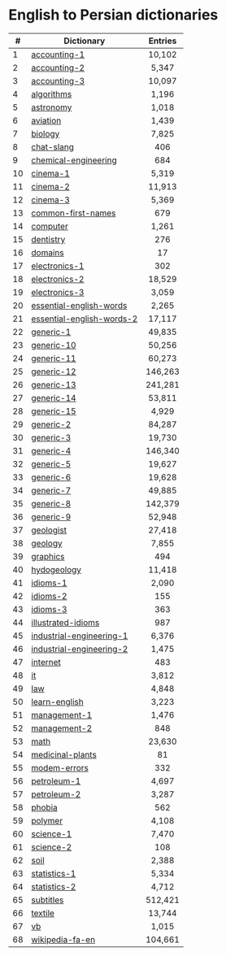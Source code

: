 ﻿English to Persian dictionaries
=============

|#|Dictionary|Entries|
|-----|-----|:------:|
|1|[accounting-1](/Dictionaries/accounting-1)|10,102|
|2|[accounting-2](/Dictionaries/accounting-2)|5,347|
|3|[accounting-3](/Dictionaries/accounting-3)|10,097|
|4|[algorithms](/Dictionaries/algorithms)|1,196|
|5|[astronomy](/Dictionaries/astronomy)|1,018|
|6|[aviation](/Dictionaries/aviation)|1,439|
|7|[biology](/Dictionaries/biology)|7,825|
|8|[chat-slang](/Dictionaries/chat-slang)|406|
|9|[chemical-engineering](/Dictionaries/chemical-engineering)|684|
|10|[cinema-1](/Dictionaries/cinema-1)|5,319|
|11|[cinema-2](/Dictionaries/cinema-2)|11,913|
|12|[cinema-3](/Dictionaries/cinema-3)|5,369|
|13|[common-first-names](/Dictionaries/common-first-names)|679|
|14|[computer](/Dictionaries/computer)|1,261|
|15|[dentistry](/Dictionaries/dentistry)|276|
|16|[domains](/Dictionaries/domains)|17|
|17|[electronics-1](/Dictionaries/electronics-1)|302|
|18|[electronics-2](/Dictionaries/electronics-2)|18,529|
|19|[electronics-3](/Dictionaries/electronics-3)|3,059|
|20|[essential-english-words](/Dictionaries/essential-english-words)|2,265|
|21|[essential-english-words-2](/Dictionaries/essential-english-words-2)|17,117|
|22|[generic-1](/Dictionaries/generic-1)|49,835|
|23|[generic-10](/Dictionaries/generic-10)|50,256|
|24|[generic-11](/Dictionaries/generic-11)|60,273|
|25|[generic-12](/Dictionaries/generic-12)|146,263|
|26|[generic-13](/Dictionaries/generic-13)|241,281|
|27|[generic-14](/Dictionaries/generic-14)|53,811|
|28|[generic-15](/Dictionaries/generic-15)|4,929|
|29|[generic-2](/Dictionaries/generic-2)|84,287|
|30|[generic-3](/Dictionaries/generic-3)|19,730|
|31|[generic-4](/Dictionaries/generic-4)|146,340|
|32|[generic-5](/Dictionaries/generic-5)|19,627|
|33|[generic-6](/Dictionaries/generic-6)|19,628|
|34|[generic-7](/Dictionaries/generic-7)|49,885|
|35|[generic-8](/Dictionaries/generic-8)|142,379|
|36|[generic-9](/Dictionaries/generic-9)|52,948|
|37|[geologist](/Dictionaries/geologist)|27,418|
|38|[geology](/Dictionaries/geology)|7,855|
|39|[graphics](/Dictionaries/graphics)|494|
|40|[hydogeology](/Dictionaries/hydogeology)|11,418|
|41|[idioms-1](/Dictionaries/idioms-1)|2,090|
|42|[idioms-2](/Dictionaries/idioms-2)|155|
|43|[idioms-3](/Dictionaries/idioms-3)|363|
|44|[illustrated-idioms](/Dictionaries/illustrated-idioms)|987|
|45|[industrial-engineering-1](/Dictionaries/industrial-engineering-1)|6,376|
|46|[industrial-engineering-2](/Dictionaries/industrial-engineering-2)|1,475|
|47|[internet](/Dictionaries/internet)|483|
|48|[it](/Dictionaries/it)|3,812|
|49|[law](/Dictionaries/law)|4,848|
|50|[learn-english](/Dictionaries/learn-english)|3,223|
|51|[management-1](/Dictionaries/management-1)|1,476|
|52|[management-2](/Dictionaries/management-2)|848|
|53|[math](/Dictionaries/math)|23,630|
|54|[medicinal-plants](/Dictionaries/medicinal-plants)|81|
|55|[modem-errors](/Dictionaries/modem-errors)|332|
|56|[petroleum-1](/Dictionaries/petroleum-1)|4,697|
|57|[petroleum-2](/Dictionaries/petroleum-2)|3,287|
|58|[phobia](/Dictionaries/phobia)|562|
|59|[polymer](/Dictionaries/polymer)|4,108|
|60|[science-1](/Dictionaries/science-1)|7,470|
|61|[science-2](/Dictionaries/science-2)|108|
|62|[soil](/Dictionaries/soil)|2,388|
|63|[statistics-1](/Dictionaries/statistics-1)|5,334|
|64|[statistics-2](/Dictionaries/statistics-2)|4,712|
|65|[subtitles](/Dictionaries/subtitles)|512,421|
|66|[textile](/Dictionaries/textile)|13,744|
|67|[vb](/Dictionaries/vb)|1,015|
|68|[wikipedia-fa-en](/Dictionaries/wikipedia-fa-en)|104,661|
